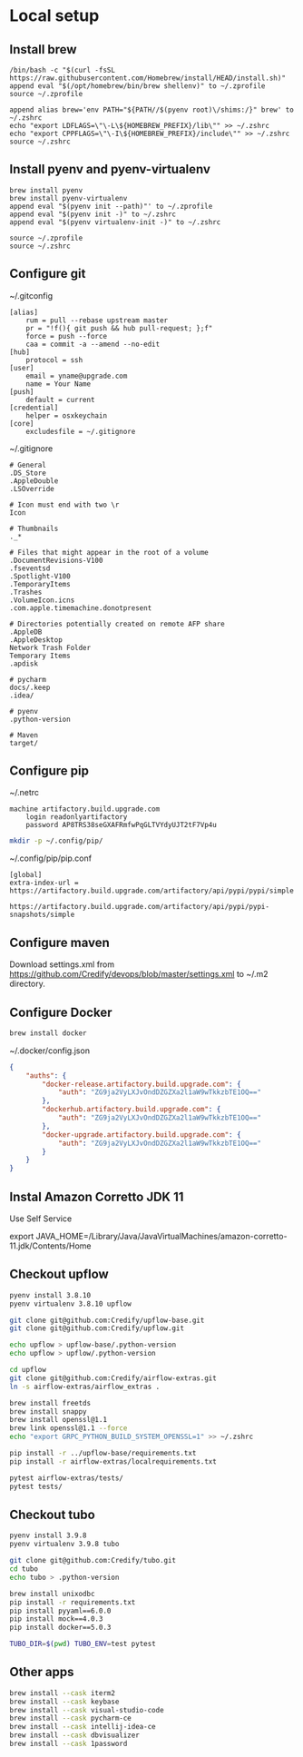 # Local setup

## Install brew
```commandline
/bin/bash -c "$(curl -fsSL https://raw.githubusercontent.com/Homebrew/install/HEAD/install.sh)"
append eval "$(/opt/homebrew/bin/brew shellenv)" to ~/.zprofile
source ~/.zprofile

append alias brew='env PATH="${PATH//$(pyenv root)\/shims:/}" brew' to ~/.zshrc
echo "export LDFLAGS=\"\-L\${HOMEBREW_PREFIX}/lib\"" >> ~/.zshrc
echo "export CPPFLAGS=\"\-I\${HOMEBREW_PREFIX}/include\"" >> ~/.zshrc
source ~/.zshrc
```

## Install pyenv and pyenv-virtualenv
```commandLine
brew install pyenv
brew install pyenv-virtualenv
append eval "$(pyenv init --path)"' to ~/.zprofile
append eval "$(pyenv init -)" to ~/.zshrc
append eval "$(pyenv virtualenv-init -)" to ~/.zshrc

source ~/.zprofile
source ~/.zshrc
```

## Configure git

~/.gitconfig
```
[alias]
    rum = pull --rebase upstream master
    pr = "!f(){ git push && hub pull-request; };f"
    force = push --force
    caa = commit -a --amend --no-edit
[hub]
	protocol = ssh
[user]
	email = yname@upgrade.com
	name = Your Name
[push]
	default = current
[credential]
	helper = osxkeychain
[core]
	excludesfile = ~/.gitignore
```

~/.gitignore
```
# General
.DS_Store
.AppleDouble
.LSOverride

# Icon must end with two \r
Icon

# Thumbnails
._*

# Files that might appear in the root of a volume
.DocumentRevisions-V100
.fseventsd
.Spotlight-V100
.TemporaryItems
.Trashes
.VolumeIcon.icns
.com.apple.timemachine.donotpresent

# Directories potentially created on remote AFP share
.AppleDB
.AppleDesktop
Network Trash Folder
Temporary Items
.apdisk

# pycharm
docs/.keep
.idea/

# pyenv
.python-version

# Maven
target/
```

## Configure pip

~/.netrc
```
machine artifactory.build.upgrade.com
    login readonlyartifactory
    password AP8TRS38seGXAFRmfwPqGLTVYdyUJT2tF7Vp4u
```

```sh
mkdir -p ~/.config/pip/
```

~/.config/pip/pip.conf

```
[global]
extra-index-url = https://artifactory.build.upgrade.com/artifactory/api/pypi/pypi/simple
                  https://artifactory.build.upgrade.com/artifactory/api/pypi/pypi-snapshots/simple
```

## Configure maven
Download settings.xml from https://github.com/Credify/devops/blob/master/settings.xml to ~/.m2 directory.

## Configure Docker
```sh
brew install docker
```

~/.docker/config.json
```json
{
    "auths": {
        "docker-release.artifactory.build.upgrade.com": {
            "auth": "ZG9ja2VyLXJvOndDZGZXa2l1aW9wTkkzbTE1OQ=="
        },
        "dockerhub.artifactory.build.upgrade.com": {
            "auth": "ZG9ja2VyLXJvOndDZGZXa2l1aW9wTkkzbTE1OQ=="
        },
        "docker-upgrade.artifactory.build.upgrade.com": {
            "auth": "ZG9ja2VyLXJvOndDZGZXa2l1aW9wTkkzbTE1OQ=="
        }
    }
}
```

## Instal Amazon Corretto JDK 11
Use Self Service

export JAVA_HOME=/Library/Java/JavaVirtualMachines/amazon-corretto-11.jdk/Contents/Home

## Checkout upflow
```sh
pyenv install 3.8.10
pyenv virtualenv 3.8.10 upflow

git clone git@github.com:Credify/upflow-base.git
git clone git@github.com:Credify/upflow.git

echo upflow > upflow-base/.python-version
echo upflow > upflow/.python-version

cd upflow
git clone git@github.com:Credify/airflow-extras.git
ln -s airflow-extras/airflow_extras .

brew install freetds
brew install snappy
brew install openssl@1.1
brew link openssl@1.1 --force
echo "export GRPC_PYTHON_BUILD_SYSTEM_OPENSSL=1" >> ~/.zshrc

pip install -r ../upflow-base/requirements.txt
pip install -r airflow-extras/localrequirements.txt

pytest airflow-extras/tests/
pytest tests/
```

## Checkout tubo
```sh
pyenv install 3.9.8
pyenv virtualenv 3.9.8 tubo

git clone git@github.com:Credify/tubo.git
cd tubo
echo tubo > .python-version

brew install unixodbc
pip install -r requirements.txt
pip install pyyaml==6.0.0
pip install mock==4.0.3
pip install docker==5.0.3

TUBO_DIR=$(pwd) TUBO_ENV=test pytest
```

## Other apps
```sh
brew install --cask iterm2
brew install --cask keybase
brew install --cask visual-studio-code
brew install --cask pycharm-ce
brew install --cask intellij-idea-ce
brew install --cask dbvisualizer
brew install --cask 1password
```
